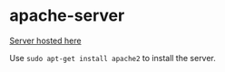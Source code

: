# apache-server

[Server hosted here](http://localhost)

Use `sudo apt-get install apache2` to install the server. 
